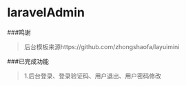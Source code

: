 # laravelAdmin

###鸣谢
>后台模板来源https://github.com/zhongshaofa/layuimini

###已完成功能
>1.后台登录、登录验证码、用户退出、用户密码修改

